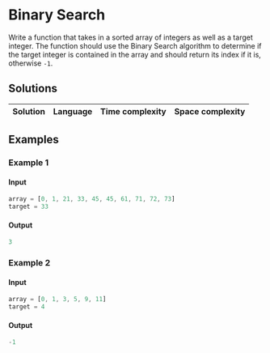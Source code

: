 # Binary Search

Write a function that takes in a sorted array of integers as well as a target
integer. The function should use the Binary Search algorithm to determine if the
target integer is contained in the array and should return its index if it is,
otherwise `-1`.

## Solutions

| Solution   | Language                   | Time complexity | Space complexity |
|:----------:|:--------------------------:|:---------------:|:----------------:|

## Examples

### Example 1

#### Input

```javascript
array = [0, 1, 21, 33, 45, 45, 61, 71, 72, 73]
target = 33
```

#### Output

```javascript
3
```

### Example 2

#### Input

```javascript
array = [0, 1, 3, 5, 9, 11]
target = 4
```

#### Output

```javascript
-1
```
